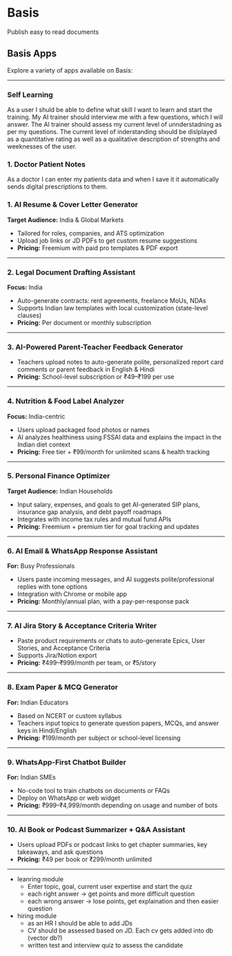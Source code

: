 # Basis

Publish easy to read documents

## Basis Apps

Explore a variety of apps available on Basis:

---

### Self Learning
As a user I shuld be able to define what skill I want to learn and start the training. My AI trainer should interview me with a few questions, which I will answer. The AI trainer should assess my current level of unnderstadning as per my questions. The current level of inderstanding should be dislplayed as a quantitative rating as well as a qualitative description of strengths and weeknesses of the user.  

### 1. Doctor Patient Notes
As a doctor I can enter my patients data and when I save it it automatically sends digital prescriptions to them. 

### 1. **AI Resume & Cover Letter Generator**
**Target Audience:** India & Global Markets  
- Tailored for roles, companies, and ATS optimization  
- Upload job links or JD PDFs to get custom resume suggestions  
- **Pricing:** Freemium with paid pro templates & PDF export  

---

### 2. **Legal Document Drafting Assistant**
**Focus:** India  
- Auto-generate contracts: rent agreements, freelance MoUs, NDAs  
- Supports Indian law templates with local customization (state-level clauses)  
- **Pricing:** Per document or monthly subscription  

---

### 3. **AI-Powered Parent-Teacher Feedback Generator**
- Teachers upload notes to auto-generate polite, personalized report card comments or parent feedback in English & Hindi  
- **Pricing:** School-level subscription or ₹49–₹199 per use  

---

### 4. **Nutrition & Food Label Analyzer**
**Focus:** India-centric  
- Users upload packaged food photos or names  
- AI analyzes healthiness using FSSAI data and explains the impact in the Indian diet context  
- **Pricing:** Free tier + ₹99/month for unlimited scans & health tracking  

---

### 5. **Personal Finance Optimizer**
**Target Audience:** Indian Households  
- Input salary, expenses, and goals to get AI-generated SIP plans, insurance gap analysis, and debt payoff roadmaps  
- Integrates with income tax rules and mutual fund APIs  
- **Pricing:** Freemium + premium tier for goal tracking and updates  

---

### 6. **AI Email & WhatsApp Response Assistant**
**For:** Busy Professionals  
- Users paste incoming messages, and AI suggests polite/professional replies with tone options  
- Integration with Chrome or mobile app  
- **Pricing:** Monthly/annual plan, with a pay-per-response pack  

---

### 7. **AI Jira Story & Acceptance Criteria Writer**
- Paste product requirements or chats to auto-generate Epics, User Stories, and Acceptance Criteria  
- Supports Jira/Notion export  
- **Pricing:** ₹499–₹999/month per team, or ₹5/story  

---

### 8. **Exam Paper & MCQ Generator**
**For:** Indian Educators  
- Based on NCERT or custom syllabus  
- Teachers input topics to generate question papers, MCQs, and answer keys in Hindi/English  
- **Pricing:** ₹199/month per subject or school-level licensing  

---

### 9. **WhatsApp-First Chatbot Builder**
**For:** Indian SMEs  
- No-code tool to train chatbots on documents or FAQs  
- Deploy on WhatsApp or web widget  
- **Pricing:** ₹999–₹4,999/month depending on usage and number of bots  

---

### 10. **AI Book or Podcast Summarizer + Q&A Assistant**
- Users upload PDFs or podcast links to get chapter summaries, key takeaways, and ask questions  
- **Pricing:** ₹49 per book or ₹299/month unlimited  

---


   - leanring module
      - Enter topic, goal, current user expertise and start the quiz
      - each right answer -> get points and more difficult question  
      - each wrong answer -> lose points, get explaination and then easier question
   - hiring module
      - as an HR I should be able to add JDs
      - CV should be assessed based on JD. Each cv gets added into db (vector db?)
      - written test and interview quiz to assess the candidate
